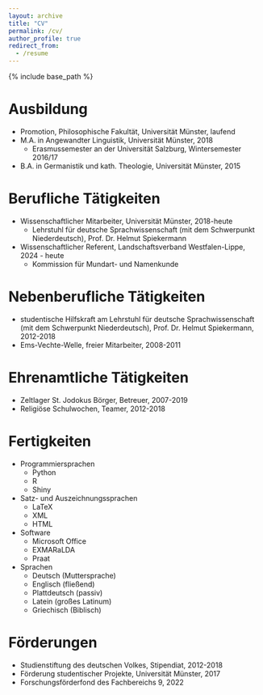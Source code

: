 ```yaml
---
layout: archive
title: "CV"
permalink: /cv/
author_profile: true
redirect_from:
  - /resume
---
```


{% include base_path %}

Ausbildung
======
* Promotion, Philosophische Fakultät, Universität Münster, laufend
* M.A. in Angewandter Linguistik, Universität Münster, 2018
  * Erasmussemester an der Universität Salzburg, Wintersemester 2016/17
* B.A. in Germanistik und kath. Theologie, Universität Münster, 2015


Berufliche Tätigkeiten
======
* Wissenschaftlicher Mitarbeiter, Universität Münster, 2018-heute
  * Lehrstuhl für deutsche Sprachwissenschaft (mit dem Schwerpunkt Niederdeutsch), Prof. Dr. Helmut Spiekermann
* Wissenschaftlicher Referent, Landschaftsverband Westfalen-Lippe, 2024 - heute
  * Kommission für Mundart- und Namenkunde 
  
Nebenberufliche Tätigkeiten
======
* studentische Hilfskraft am Lehrstuhl für deutsche Sprachwissenschaft (mit dem Schwerpunkt Niederdeutsch), Prof. Dr. Helmut Spiekermann, 2012-2018
* Ems-Vechte-Welle, freier Mitarbeiter, 2008-2011
  
Ehrenamtliche Tätigkeiten
======
* Zeltlager St. Jodokus Börger, Betreuer, 2007-2019
* Religiöse Schulwochen, Teamer, 2012-2018

Fertigkeiten
======
* Programmiersprachen
  * Python
  * R
  * Shiny
* Satz- und Auszeichnungssprachen 
  * LaTeX
  * XML
  * HTML
* Software
  * Microsoft Office
  * EXMARaLDA
  * Praat
* Sprachen
  * Deutsch (Muttersprache) 
  * Englisch (fließend)
  * Plattdeutsch (passiv)
  * Latein (großes Latinum)
  * Griechisch (Biblisch)

Förderungen
======
* Studienstiftung des deutschen Volkes, Stipendiat, 2012-2018
* Förderung studentischer Projekte, Universität Münster, 2017
* Forschungsförderfond des Fachbereichs 9, 2022


<!-- Publications
======
  <ul>{% for post in site.publications %}
    {% include archive-single-cv.html %}
  {% endfor %}</ul>
  
Talks
======
  <ul>{% for post in site.talks %}
    {% include archive-single-talk-cv.html %}
  {% endfor %}</ul>
  
Teaching
======
  <ul>{% for post in site.teaching %}
    {% include archive-single-cv.html %}
  {% endfor %}</ul>
  
Service and leadership
======
* Currently signed in to 43 different slack teams -->
